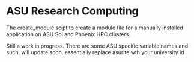 # ASU Research Computing 

The create_module scipt to create a module file for a manually installed application on ASU Sol and Phoenix HPC clusters.  

Still a work in progress. There are some ASU specific variable names and such, will update soon.   essentially replace asurite wth your university id 